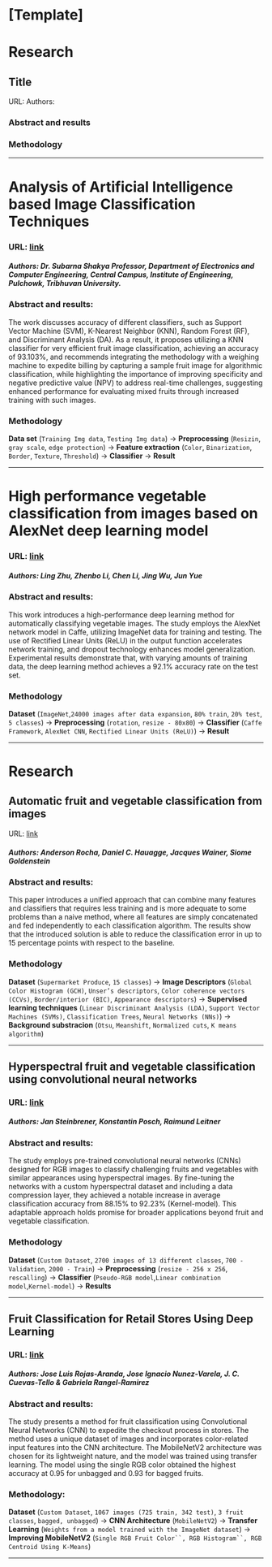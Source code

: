# [Template]
# Research
## Title
URL:
Authors:
### Abstract and results
### Methodology
---
# Analysis of Artificial Intelligence based Image Classification Techniques
### URL: [link](https://www.researchgate.net/profile/Subarna-Shakya/publication/341064540_Analysis_of_Artificial_Intelligence_based_Image_Classification_Techniques/links/6106237d169a1a0103cc9c47/Analysis-of-Artificial-Intelligence-based-Image-Classification-Techniques.pdf?origin=journalDetail&_tp=eyJwYWdlIjoiam91cm5hbERldGFpbCJ9)
##### **Authors**: Dr. Subarna Shakya Professor, Department of Electronics and Computer Engineering, Central Campus, Institute of Engineering, Pulchowk, Tribhuvan University.

### Abstract and results:
The work discusses accuracy of different classifiers, such as Support Vector Machine (SVM), K-Nearest Neighbor (KNN), Random Forest (RF), and Discriminant Analysis (DA). As a result, it proposes utilizing a KNN classifier for very efficient fruit image classification, achieving an accuracy of 93.103%, and recommends integrating the methodology with a weighing machine to expedite billing by capturing a sample fruit image for algorithmic classification, while highlighting the importance of improving specificity and negative predictive value (NPV) to address real-time challenges, suggesting enhanced performance for evaluating mixed fruits through increased training with such images. 
### Methodology
**Data set** (`Training Img data`, `Testing Img data`) -> **Preprocessing** (`Resizin`, `gray scale`, `edge protection`) -> **Feature extraction** (`Color`, `Binarization`, `Border`, `Texture`, `Threshold`) -> **Classifier** -> **Result**

---

# High performance vegetable classification from images based on AlexNet deep learning model
### URL: [link](https://www.ijabe.org/index.php/ijabe/article/view/2690/pdf)
##### **Authors**: Ling Zhu, Zhenbo Li, Chen Li, Jing Wu, Jun Yue

### Abstract and results:
This work introduces a high-performance deep learning method for automatically classifying vegetable images. The study employs the AlexNet network model in Caffe, utilizing ImageNet data for training and testing. The use of Rectified Linear Units (ReLU) in the output function accelerates network training, and dropout technology enhances model generalization. Experimental results demonstrate that, with varying amounts of training data, the deep learning method achieves a 92.1% accuracy rate on the test set. 
### Methodology
**Dataset** (`ImageNet`,`24000 images after data expansion`, `80% train`, `20% test`, `5 classes`) -> **Preprocessing** (`rotation`, `resize - 80x80`) -> **Classifier** (`Caffe Framework`, `AlexNet CNN`, `Rectified Linear Units (ReLU)`) -> **Result**

---

# Research
## Automatic fruit and vegetable classification from images
URL: [link](https://www.sciencedirect.com/science/article/pii/S016816990900180X?casa_token=1wcxDcLxWpwAAAAA:whpruQsTS73A7mAN2TMgqtKuhi_PdzjQFQXaViDxq7rIge__tMs20TmO1GDSy5AqP2fAqHHArg#sec16)
##### **Authors**: Anderson Rocha, Daniel C. Hauagge, Jacques Wainer, Siome Goldenstein
### Abstract and results:
This paper introduces a unified approach that can combine many features and classifiers that requires less training and is more adequate to some problems than a naive method, where all features are simply concatenated and fed independently to each classification algorithm. The results show that the introduced solution is able to reduce the classification error in up to 15 percentage points with respect to the baseline.
### Methodology
**Dataset** (`Supermarket Produce`, `15 classes`) ->  **Image Descriptors** (`Global Color Histogram (GCH)`, `Unser’s descriptors`, `Color coherence vectors (CCVs)`, `Border/interior (BIC)`, `Appearance descriptors`) -> **Supervised learning techniques** (`Linear Discriminant Analysis (LDA)`, `Support Vector Machines (SVMs)`, `Classification Trees`, `Neural Networks (NNs)`) -> **Background substracion** (`Otsu`, `Meanshift`, `Normalized cuts`, `K means algorithm`)

---

## Hyperspectral fruit and vegetable classification using convolutional neural networks
### URL: [link](https://www.sciencedirect.com/science/article/pii/S0168169918315680?casa_token=kVxl8ygp2vAAAAAA:qUzsHkNT_7_7AdtZ9hkVIoPgL71RpJ9mpWMqc_TIF7DK4m0Ay3WupFkYWRhdEjH6b6R219he)
##### **Authors**: Jan Steinbrener, Konstantin Posch, Raimund Leitner
### Abstract and results:
The study employs pre-trained convolutional neural networks (CNNs) designed for RGB images to classify challenging fruits and vegetables with similar appearances using hyperspectral images. By fine-tuning the networks with a custom hyperspectral dataset and including a data compression layer, they achieved a notable increase in average classification accuracy from 88.15% to 92.23% (Kernel-model). This adaptable approach holds promise for broader applications beyond fruit and vegetable classification.
### Methodology
**Dataset** (`Custom Dataset`, `2700 images of 13 different classes`, `700 - Validation`, `2000 - Train`) -> **Preprocessing** (`resize - 256 x 256`, `rescalling`) -> **Classifier** (`Pseudo-RGB model`,`Linear combination model`,`Kernel-model`) -> **Results**

---

## Fruit Classification for Retail Stores Using Deep Learning
### URL: [link](https://link.springer.com/chapter/10.1007/978-3-030-49076-8_1)
##### **Authors**: Jose Luis Rojas-Aranda, Jose Ignacio Nunez-Varela, J. C. Cuevas-Tello & Gabriela Rangel-Ramirez 
### Abstract and results:
The study presents a method for fruit classification using Convolutional Neural Networks (CNN) to expedite the checkout process in stores. The method uses a unique dataset of images and incorporates color-related input features into the CNN architecture. The MobileNetV2 architecture was chosen for its lightweight nature, and the model was trained using transfer learning. The model using the single RGB color obtained the highest accuracy at 0.95 for unbagged and 0.93 for bagged fruits.
### Methodology:
**Dataset** (`Custom Dataset`, `1067 images (725 train, 342 test)`, `3 fruit classes`, `bagged, unbagged`) -> **CNN Architecture** (`MobileNetV2`) -> **Transfer Learning** (`Weights from a model trained with the ImageNet dataset`) -> **Improving MobileNetV2** (`Single RGB Fruit Color``, RGB Histogram``, RGB Centroid Using K-Means`)

---
